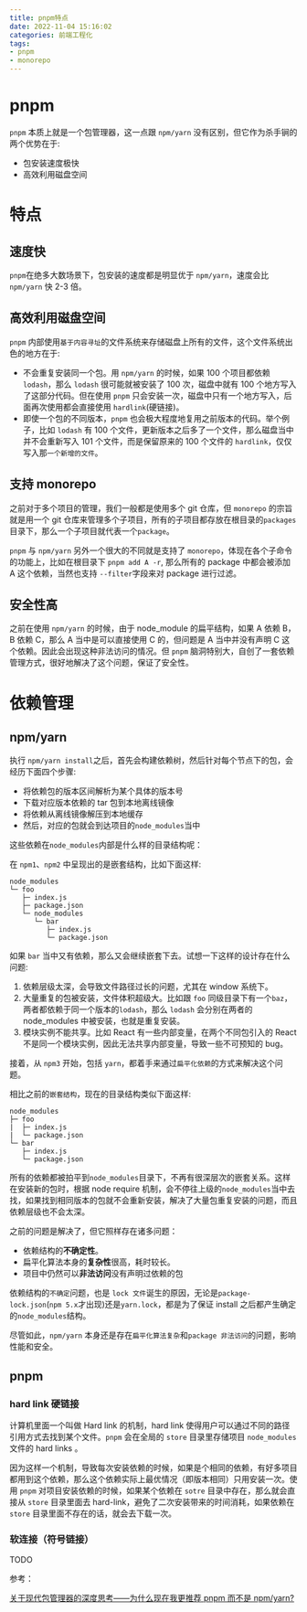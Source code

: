 ```yaml
---
title: pnpm特点
date: 2022-11-04 15:16:02
categories: 前端工程化
tags:
- pnpm
- monorepo
---
```


# pnpm

`pnpm` 本质上就是一个包管理器，这一点跟 `npm/yarn` 没有区别，但它作为杀手锏的两个优势在于:

- 包安装速度极快
- 高效利用磁盘空间

# 特点

## 速度快

`pnpm`在绝多大数场景下，包安装的速度都是明显优于 `npm/yarn`，速度会比 `npm/yarn` 快 2-3 倍。

## 高效利用磁盘空间

`pnpm` 内部使用`基于内容寻址`的文件系统来存储磁盘上所有的文件，这个文件系统出色的地方在于:

- 不会重复安装同一个包。用 `npm/yarn` 的时候，如果 100 个项目都依赖 `lodash`，那么 `lodash` 很可能就被安装了 100 次，磁盘中就有 100 个地方写入了这部分代码。但在使用 `pnpm` 只会安装一次，磁盘中只有一个地方写入，后面再次使用都会直接使用 `hardlink`(硬链接)。
- 即使一个包的不同版本，`pnpm` 也会极大程度地复用之前版本的代码。举个例子，比如 `lodash` 有 100 个文件，更新版本之后多了一个文件，那么磁盘当中并不会重新写入 101 个文件，而是保留原来的 100 个文件的 `hardlink`，仅仅写入那`一个新增的文件`。

## 支持 monorepo

之前对于多个项目的管理，我们一般都是使用多个 git 仓库，但 `monorepo` 的宗旨就是用一个 git 仓库来管理多个子项目，所有的子项目都存放在根目录的`packages`目录下，那么一个子项目就代表一个`package`。

`pnpm` 与 `npm/yarn` 另外一个很大的不同就是支持了 `monorepo`，体现在各个子命令的功能上，比如在根目录下 `pnpm add A -r`, 那么所有的 package 中都会被添加 A 这个依赖，当然也支持 `--filter`字段来对 package 进行过滤。

## 安全性高

之前在使用 `npm/yarn` 的时候，由于 node_module 的扁平结构，如果 A 依赖 B， B 依赖 C，那么 A 当中是可以直接使用 C 的，但问题是 A 当中并没有声明 C 这个依赖。因此会出现这种非法访问的情况。但 `pnpm` 脑洞特别大，自创了一套依赖管理方式，很好地解决了这个问题，保证了安全性。

# 依赖管理

## npm/yarn

执行 `npm/yarn install`之后，首先会构建依赖树，然后针对每个节点下的包，会经历下面四个步骤:

- 将依赖包的版本区间解析为某个具体的版本号
- 下载对应版本依赖的 tar 包到本地离线镜像
- 将依赖从离线镜像解压到本地缓存
- 然后，对应的包就会到达项目的`node_modules`当中

这些依赖在`node_modules`内部是什么样的目录结构呢：

在 `npm1`、`npm2` 中呈现出的是嵌套结构，比如下面这样:

```
node_modules
└─ foo
   ├─ index.js
   ├─ package.json
   └─ node_modules
      └─ bar
         ├─ index.js
         └─ package.json
```

如果 `bar` 当中又有依赖，那么又会继续嵌套下去。试想一下这样的设计存在什么问题:

1. 依赖层级太深，会导致文件路径过长的问题，尤其在 window 系统下。
2. 大量重复的包被安装，文件体积超级大。比如跟 `foo` 同级目录下有一个`baz`，两者都依赖于同一个版本的`lodash`，那么 `lodash` 会分别在两者的 node_modules 中被安装，也就是重复安装。
3. 模块实例不能共享。比如 React 有一些内部变量，在两个不同包引入的 React 不是同一个模块实例，因此无法共享内部变量，导致一些不可预知的 bug。

接着，从 `npm3` 开始，包括 `yarn`，都着手来通过`扁平化依赖`的方式来解决这个问题。

相比之前的`嵌套结构`，现在的目录结构类似下面这样:

```
node_modules
├─ foo
|  ├─ index.js
|  └─ package.json
└─ bar
   ├─ index.js
   └─ package.json
```

所有的依赖都被拍平到`node_modules`目录下，不再有很深层次的嵌套关系。这样在安装新的包时，根据 node require 机制，会不停往上级的`node_modules`当中去找，如果找到相同版本的包就不会重新安装，解决了大量包重复安装的问题，而且依赖层级也不会太深。

之前的问题是解决了，但它照样存在诸多问题：

- 依赖结构的**不确定性**。
- 扁平化算法本身的**复杂性**很高，耗时较长。
- 项目中仍然可以**非法访问**没有声明过依赖的包

依赖结构的`不确定`问题，也是 `lock 文件`诞生的原因，无论是`package-lock.json`(`npm 5.x`才出现)还是`yarn.lock`，都是为了保证 install 之后都产生确定的`node_modules`结构。

尽管如此，`npm/yarn` 本身还是存在`扁平化算法复杂`和`package 非法访问`的问题，影响性能和安全。

## pnpm

### hard link 硬链接

计算机里面一个叫做 Hard link 的机制，hard link 使得用户可以通过不同的路径引用方式去找到某个文件。`pnpm` 会在全局的 `store` 目录里存储项目 `node_modules` 文件的 hard links 。

因为这样一个机制，导致每次安装依赖的时候，如果是个相同的依赖，有好多项目都用到这个依赖，那么这个依赖实际上最优情况（即版本相同）只用安装一次。使用 `pnpm` 对项目安装依赖的时候，如果某个依赖在 `sotre` 目录中存在，那么就会直接从 `store` 目录里面去 hard-link，避免了二次安装带来的时间消耗，如果依赖在 `store` 目录里面不存在的话，就会去下载一次。

### 软连接（符号链接）

TODO





参考：

[关于现代包管理器的深度思考——为什么现在我更推荐 pnpm 而不是 npm/yarn?](https://juejin.cn/post/6932046455733485575?share_token=863f4c48-e720-458f-935b-b7b78fc119cc)
